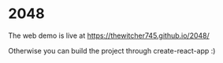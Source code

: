 # 2048
The web demo is live at https://thewitcher745.github.io/2048/

Otherwise you can build the project through create-react-app :)
